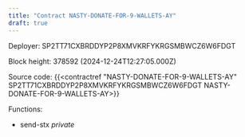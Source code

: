 ```yaml
---
title: "Contract NASTY-DONATE-FOR-9-WALLETS-AY"
draft: true
---
```

Deployer: SP2TT71CXBRDDYP2P8XMVKRFYKRGSMBWCZ6W6FDGT


 



Block height: 378592 (2024-12-24T12:27:05.000Z)

Source code: {{<contractref "NASTY-DONATE-FOR-9-WALLETS-AY" SP2TT71CXBRDDYP2P8XMVKRFYKRGSMBWCZ6W6FDGT NASTY-DONATE-FOR-9-WALLETS-AY>}}

Functions:

* send-stx _private_
